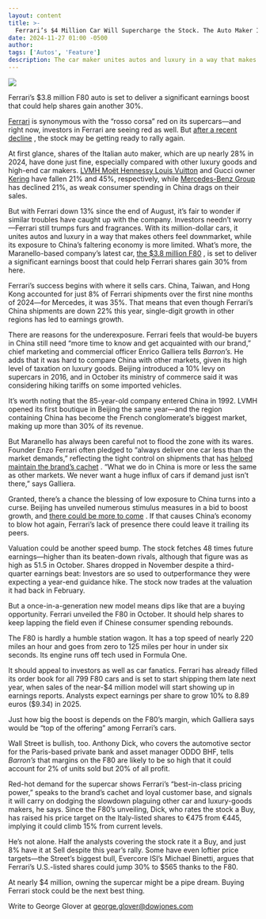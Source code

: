 ```yaml
---
layout: content
title: >-
  Ferrari’s $4 Million Car Will Supercharge the Stock. The Auto Maker Is Leading the Luxury Pack.
date: 2024-11-27 01:00 -0500
author: 
tags: ['Autos', 'Feature']
description: The car maker unites autos and luxury in a way that makes rivals feel downmarket, while its exposure to China’s faltering economy is more limited.
---
```





 


 








![](https://images.barrons.com/im-54002859?width=548&height=308)


Ferrari’s \$3.8 million F80 auto is set to deliver a significant earnings boost that could help shares gain another 30%.







[Ferrari](https://www.barrons.com/market-data/stocks/RACE)
is synonymous with the “rosso corsa” red on its supercars—and right now, investors in Ferrari are seeing red as well. But
[after a recent decline](https://www.barrons.com/articles/ferrari-earnings-stock-price-luxury-china-7be49caf?mod=article_inline)
, the stock may be getting ready to rally again.


At first glance, shares of the Italian auto maker, which are up nearly 28% in 2024, have done just fine, especially compared with other luxury goods and high-end car makers.
[LVMH Moët Hennessy Louis Vuitton](https://www.barrons.com/market-data/stocks/LVMUY)
and Gucci owner
[Kering](https://www.barrons.com/market-data/stocks/FR/XPAR/KER)
have fallen 21% and 45%, respectively, while
[Mercedes-Benz Group](https://www.barrons.com/market-data/stocks/MBGYY)
has declined 21%, as weak consumer spending in China drags on their sales.


 But with Ferrari down 13% since the end of August, it’s fair to wonder if similar troubles have caught up with the company. Investors needn’t worry—Ferrari still trumps furs and fragrances. With its million-dollar cars, it unites autos and luxury in a way that makes others feel downmarket, while its exposure to China’s faltering economy is more limited. What’s more, the Maranello-based company’s latest car,
[the \$3.8 million F80](https://www.foxbusiness.com/lifestyle/ferrari-unveils-new-supercar-f80)
, is set to deliver a significant earnings boost that could help Ferrari shares gain 30% from here.


Ferrari’s success begins with where it sells cars. China, Taiwan, and Hong Kong accounted for just 8% of Ferrari shipments over the first nine months of 2024—for Mercedes, it was 35%. That means that even though Ferrari’s China shipments are down 22% this year, single-digit growth in other regions has led to earnings growth.


There are reasons for the underexposure. Ferrari feels that would-be buyers in China still need “more time to know and get acquainted with our brand,” chief marketing and commercial officer Enrico Galliera tells
*Barron’s.* 
He adds that it was hard to compare China with other markets, given its high level of taxation on luxury goods. Beijing introduced a 10% levy on supercars in 2016, and in October its ministry of commerce said it was considering hiking tariffs on some imported vehicles.


It’s worth noting that the 85-year-old company entered China in 1992. LVMH opened its first boutique in Beijing the same year—and the region containing China has become the French conglomerate’s biggest market, making up more than 30% of its revenue.


But Maranello has always been careful not to flood the zone with its wares. Founder Enzo Ferrari often pledged to “always deliver one car less than the market demands,” reflecting the tight control on shipments that has
[helped maintain the brand’s cachet](https://www.barrons.com/articles/ferrari-stock-price-demand-evs-192fe400?mod=article_inline)
. “What we do in China is more or less the same as other markets. We never want a huge influx of cars if demand just isn’t there,” says Galliera.


Granted, there’s a chance the blessing of low exposure to China turns into a curse. Beijing has unveiled numerous stimulus measures in a bid to boost growth, and
[there could be more to come](https://www.barrons.com/articles/china-fiscal-stimulus-trump-tariffs-7aef8045?mod=article_inline)
. If that causes China’s economy to blow hot again, Ferrari’s lack of presence there could leave it trailing its peers.






Valuation could be another speed bump. The stock fetches 48 times future earnings—higher than its beaten-down rivals, although that figure was as high as 51.5 in October. Shares dropped in November despite a third-quarter earnings beat: Investors are so used to outperformance they were expecting a year-end guidance hike. The stock now trades at the valuation it had back in February. 


But a once-in-a-generation new model means dips like that are a buying opportunity. Ferrari unveiled the F80 in October. It should help shares to keep lapping the field even if Chinese consumer spending rebounds.


The F80 is hardly a humble station wagon. It has a top speed of nearly 220 miles an hour and goes from zero to 125 miles per hour in under six seconds. Its engine runs off tech used in Formula One.





It should appeal to investors as well as car fanatics. Ferrari has already filled its order book for all 799 F80 cars and is set to start shipping them late next year, when sales of the near-\$4 million model will start showing up in earnings reports. Analysts expect earnings per share to grow 10% to 8.89 euros (\$9.34) in 2025. 


Just how big the boost is depends on the F80’s margin, which Galliera says would be “top of the offering” among Ferrari’s cars.


Wall Street is bullish, too. Anthony Dick, who covers the automotive sector for the Paris-based private bank and asset manager ODDO BHF, tells
*Barron’s*
that margins on the F80 are likely to be so high that it could account for 2% of units sold but 20% of all profit.


Red-hot demand for the supercar shows Ferrari’s “best-in-class pricing power,” speaks to the brand’s cachet and loyal customer base, and signals it will carry on dodging the slowdown plaguing other car and luxury-goods makers, he says. Since the F80’s unveiling, Dick, who rates the stock a Buy, has raised his price target on the Italy-listed shares to €475 from €445, implying it could climb 15% from current levels.


He’s not alone. Half the analysts covering the stock rate it a Buy, and just 8% have it at Sell despite this year’s rally. Some have even loftier price targets—the Street’s biggest bull, Evercore ISI’s Michael Binetti, argues that Ferrari’s U.S.-listed shares could jump 30% to \$565 thanks to the F80.


At nearly \$4 million, owning the supercar might be a pipe dream. Buying Ferrari stock could be the next best thing.


Write to George Glover at
[george.glover@dowjones.com](mailto:george.glover@dowjones.com)









